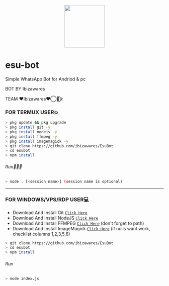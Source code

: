 <p align="center">
<img src="https://www.google.com/amp/s/kidmograph.tumblr.com/post/64780645987/amp" width="128" height="135"/>
</p>

# esu-bot
Simple WhatsApp Bot for Andriod & pc

BOT BY Ibizawares

TEAM ♥️Ibizawares♥️⃝⃫꙰꙰꙰✫

### FOR TERMUX USER💥
```bash
> pkg update && pkg upgrade
> pkg install git -y
> pkg install nodejs -y
> pkg install ffmpeg -y
> pkg install imagemagick -y
> git clone https://github.com/ibizawares/EsuBot
> cd esubot
> npm install
```
###### Run🏃🏻‍♂️
```bash
> node . [<session name>] (session name is optional)
```

---------

### FOR WINDOWS/VPS/RDP USER💻
* Download And Install Git [`Click Here`](https://git-scm.com/downloads) <br>
* Download And Install NodeJS [`Click Here`](https://nodejs.org/en/download) <br>
* Download And Install FFMPEG [`Click Here`](https://ffmpeg.org/download.html) (don't forget to path) 
* Download And Install ImageMagick [`Click Here`](https://imagemagick.org/script/download.php) (if nulis want work,  checklist columns 1,2,3,5,6) 
```bash
> git clone https://github.com/ibizawares/EsuBot
> cd esubot
> npm install
```
###### Run
```bash
> node index.js
```
